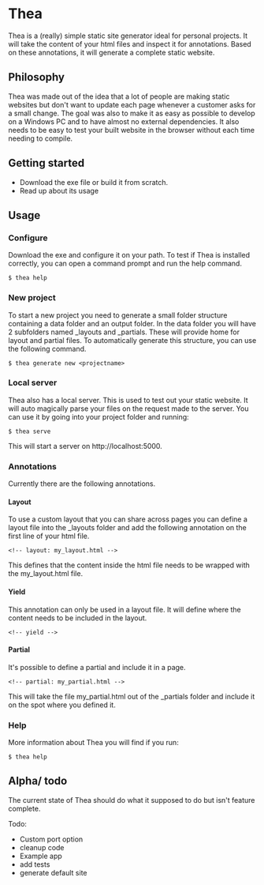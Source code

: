 # Thea

Thea is a (really) simple static site generator ideal for personal projects. It will take the content of your html files and inspect it for annotations. Based on these annotations, it will generate a complete static website.

## Philosophy

Thea was made out of the idea that a lot of people are making static websites but don't want to update each page whenever a customer asks for a small change. The goal was also to make it as easy as possible to develop on a Windows PC and to have almost no external dependencies. It also needs to be easy to test your built website in the browser without each time needing to compile.

## Getting started

- Download the exe file or build it from scratch.
- Read up about its usage

## Usage

### Configure

Download the exe and configure it on your path. To test if Thea is installed correctly, you can open a command prompt and run the help command.

```
$ thea help
```


### New project

To start a new project you need to generate a small folder structure containing a data folder and an output folder. In the data folder you will have 2 subfolders named _layouts and _partials. These will provide home for layout and partial files. To automatically generate this structure, you can use the following command.

```
$ thea generate new <projectname>
```

### Local server

Thea also has a local server. This is used to test out your static website. It will auto magically parse your files on the request made to the server. You can use it by going into your project folder and running:

```
$ thea serve
```

This will start a server on http://localhost:5000.

### Annotations

Currently there are the following annotations.

#### Layout

To use a custom layout that you can share across pages you can define a layout file into the _layouts folder and add the following annotation on the first line of your html file.

```
<!-- layout: my_layout.html -->
```

This defines that the content inside the html file needs to be wrapped with the my_layout.html file.

#### Yield

This annotation can only be used in a layout file. It will define where the content needs to be included in the layout.

```
<!-- yield -->
```

#### Partial

It's possible to define a partial and include it in a page.

```
<!-- partial: my_partial.html -->
```

This will take the file my_partial.html out of the _partials folder and include it on the spot where you defined it.

### Help

More information about Thea you will find if you run:

```
$ thea help
```

## Alpha/ todo

The current state of Thea should do what it supposed to do but isn't feature complete.

Todo:

- Custom port option
- cleanup code
- Example app
- add tests
- generate default site
